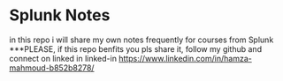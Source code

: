 # Splunk Notes
in this repo i will share my own notes frequently for courses from Splunk
***PLEASE, if this repo benfits you pls share it, follow my github and connect on linked in 
linked-in https://www.linkedin.com/in/hamza-mahmoud-b852b8278/
